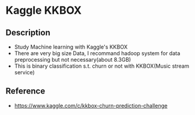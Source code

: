 # Kaggle KKBOX

## Description
* Study Machine learning with Kaggle's KKBOX
* There are very big size Data, I recommand hadoop system for data preprocessing but not necessary(about 8.3GB)
* This is binary classification s.t. churn or not with KKBOX(Music stream service)

## Reference
* https://www.kaggle.com/c/kkbox-churn-prediction-challenge
